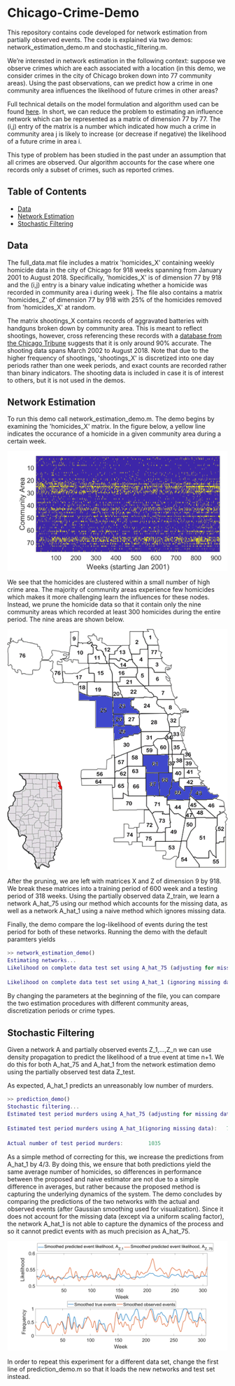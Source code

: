 # Chicago-Crime-Demo

This repository contains code developed for network estimation from partially observed events.  The code is explained via two demos: network_estimation_demo.m and stochastic_filtering.m.

We’re interested in network estimation in the following context: suppose we observe crimes which are each associated with a location (in this demo, we consider crimes in the city of Chicago broken down into 77 community areas).  Using the past observations, can we predict how a crime in one community area influences the likelihood of future crimes in other areas?

Full technical details on the model formulation and algorithm used can be found [here](https://github.com/bzmark/Chicago-Crime-Demo/blob/master/Images/Details.pdf).  In short, we can reduce the problem to estimating an influence network which can be represented as a matrix of dimension 77 by 77.  The (i,j) entry of the matrix is a number which indicated how much a crime in community area j is likely to increase (or decrease if negative) the likelihood of a future crime in area i.  

This type of problem has been studied in the past under an assumption that all crimes are observed.  Our algorithm accounts for the case where one records only a subset of crimes, such as reported crimes. 

## Table of Contents
- <a href='#data'>Data</a>
- <a href='#network-estimation'>Network Estimation</a>
- <a href='#stochastic-filtering'>Stochastic Filtering</a>


## Data

The full_data.mat file includes a matrix 'homicides_X' containing weekly homicide data in the city of Chicago for 918 weeks spanning from January 2001 to August 2018.  Specifically, 'homicides_X' is of dimension 77 by 918 and the (i,j) entry is a binary value indicating whether a homicide was recorded in community area i during week j.  The file also contains a matrix 'homicides_Z' of dimension 77 by 918 with 25% of the homicides removed from 'homicides_X' at random.

The matrix shootings_X contains records of aggravated batteries with handguns broken down by community area.  This is meant to reflect shootings, however, cross referencing these records with a [database from the Chicago Tribune](https://www.chicagotribune.com/news/data/ct-shooting-victims-map-charts-htmlstory.html) suggests that it is only around 90% accurate.  The shooting data spans March 2002 to August 2018.  Note that due to the higher frequency of shootings, 'shootings_X' is discretized into one day periods rather than one week periods, and exact counts are recorded rather than binary indicators.  The shooting data is included in case it is of interest to others, but it is not used in the demos.

## Network Estimation

To run this demo call network_estimation_demo.m.  The demo begins by examining the 'homicides_X' matrix.  In the figure below, a yellow line indicates the occurance of a homicide in a given community area during a certain week.

<img src='Images/all_areas.png' width="750px">

We see that the homicides are clustered within a small number of high crime area.  The majority of community areas experience few homicides which makes it more challenging learn the influences for these nodes.  Instead, we prune the homicide data so that it contain only the nine community areas which recorded at least 300 homicides during the entire period.  The nine areas are shown below. 

<img src='Images/pruned_areas.png' height="550px" width="550px">

After the pruning, we are left with matrices X and Z of dimension 9 by 918.  We break these matrices into a training period of 600 week and a testing period of 318 weeks.  Using the partially observed data Z_train, we learn a network A_hat_75 using our method which accounts for the missing data, as well as a network A_hat_1 using a naive method which ignores missing data.

Finally, the demo compare the log-likelihood of events during the test period for both of these networks.  Running the demo with the default paramters yields

```matlab
>> network_estimation_demo()
Estimating networks... 
Likelihood on complete data test set using A_hat_75 (adjusting for missing data):  -1.8386e+03

Likelihood on complete data test set using A_hat_1 (ignoring missing data):  -1.9254e+03


```


By changing the parameters at the beginning of the file, you can compare the two estimation procedures with different community areas, discretization periods or crime types.  

## Stochastic Filtering

Given a network A and partially observed events Z_1,…,Z_n we can use density propagation to predict the likelihood of a true event at time n+1.  We do this for both A_hat_75 and A_hat_1 from the network estimation demo using the partially observed test data Z_test.

As expected, A_hat_1 predicts an unreasonably low number of murders.

```matlab
>> prediction_demo()
Stochastic filtering... 
Estimated test period murders using A_hat_75 (adjusting for missing data):        1011

Estimated test period murders using A_hat_1(ignoring missing data):   777

Actual number of test period murders:        1035
```

As a simple method of correcting for this, we increase the predictions from A_hat_1 by 4/3.  By doing this, we ensure that both predictions yield the same average number of homicides, so differences in performance between the proposed and naive estimator are not due to a simple difference in averages, but rather because the proposed method is capturing the underlying dynamics of the system.  The demo concludes by comparing the predictions of the two networks with the actual and observed events (after Gaussian smoothing used for visualization).  Since it does not account for the missing data (except via a uniform scaling factor), the network A_hat_1 is not able to capture the dynamics of the process and so it cannot predict events with as much precision as A_hat_75. 

<img src='Images/prediction_demo.png'>


In order to repeat this experiment for a different data set, change the first line of prediction_demo.m so that it loads the new networks and test set instead.


